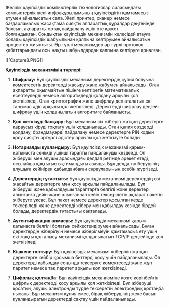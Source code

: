 Желілік қауіпсіздік компьютерлік технологиялар саласындағы компьютерлік желі инфрақұрылымының қауіпсіздігін қамтамасыз етумен айналысатын сала. Желі принтер, сканер немесе бағдарламалық жасақтама сияқты аппараттық құралдар деңгейінде болсын, ақпаратты ортақ пайдалану үшін өте қажет болғандықтан. Сондықтан қауіпсіздік механизмін келесідей атауға болады қауіпсіздік шабуылынан қалпына келтірумен айналысатын процестер жиынтығы. Әр түрлі механизмдер әр түрлі протокол қабаттарындағы осы нақты шабуылдардан қалпына келтіруге арналған.

![[Capture8.PNG]]

**Қауіпсіздік механизмінің түрлері:**

1. **Шифрлау:**
Бұл қауіпсіздік механизмі деректердің құпия болуына көмектесетін деректерді жасыру және жабумен айналысады. Оған ақпаратты оқылмайтын пішінге келтіретін математикалық есептеулерді немесе алгоритмдерді қолдану арқылы қол жеткізіледі. Оған криптография және шифрлау деп аталатын екі танымал әдіс арқылы қол жеткізіледі. Деректерді шифрлау деңгейі шифрлау үшін қолданылатын алгоритмге байланысты.

2. **Қол жеткізуді басқару:** 
Бұл механизм сіз жіберіп жатқан деректерге қараусыз кіруді тоқтату үшін қолданылады. Оған құпия сөздерді қолдану, брандмауэрді пайдалану немесе деректерге PIN кодын қосу сияқты әртүрлі әдістер арқылы қол жеткізуге болады.

3. **Нотариалды куәландыру:**
Бұл қауіпсіздік механизмі қарым-қатынаста сенімді үшінші тарапты пайдалануды көздейді. Ол жіберуші мен алушы арасындағы делдал ретінде әрекет етеді, осылайша қақтығыс ықтималдығы азаяды. Бұл делдал жіберушінің алушыға кейінірек қабылданбаған сұрауларының есебін жүргізеді.

4. **Деректердің тұтастығы:**
Бұл қауіпсіздік механизмі деректердің өзі жасайтын деректерге мән қосу арқылы пайдаланылады. Бұл жіберуші және қабылдаушы тараптарға белгілі және деректер алынғанға дейін және алынғаннан кейін тексерілетін ақпарат пакетін жіберуге ұқсас. Бұл пакет немесе деректер қосылған кезде тексеріледі және деректерді жіберу мен қабылдау кезінде бірдей болады, деректердің тұтастығы сақталады.

5. **Аутентификация алмасуы:**
Бұл қауіпсіздік механизмі қарым-қатынаста белгілі болатын сәйкестендірумен айналысады. Бұған деректердің жіберілуін немесе жіберілмеуін қамтамасыз ету үшін екі жақты қол алысу механизмі қолданылатын TCP/IP деңгейінде қол жеткізіледі

6. **Кішкене толтыру:**
Бұл қауіпсіздік механизмі жіберіліп жатқан деректерге кейбір қосымша биттерді қосу үшін пайдаланылады. Ол деректерді қабылдау соңында тексеруге көмектеседі және жұп паритет немесе тақ паритет арқылы қол жеткізіледі.

7. **Цифрлық қолтаңба:** 
Бұл қауіпсіздік механизміне көзге көрінбейтін цифрлық деректерді қосу арқылы қол жеткізіледі. Бұл жіберуші қосатын, алушы электронды түрде тексеретін электрондық қолтаңба нысаны. Бұл механизм құпия емес, бірақ жіберушінің жеке басын куәландыратын деректерді сақтау үшін пайдаланылады.